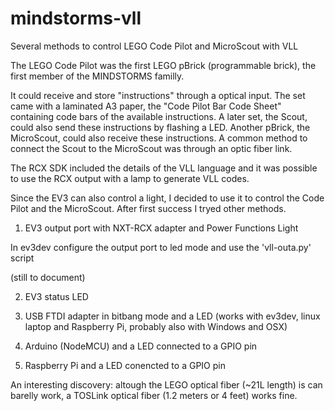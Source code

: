 # mindstorms-vll
Several methods to control LEGO Code Pilot and MicroScout with VLL


The LEGO Code Pilot was the first LEGO pBrick (programmable brick), the first member of the MINDSTORMS familly.

It could receive and store "instructions" through a optical input. The set came with a laminated A3 paper, the "Code Pilot Bar Code Sheet" containing code bars of the available instructions. A later set, the Scout, could also send these instructions by flashing a LED. Another pBrick, the MicroScout, could also receive these instructions. A common method to connect the Scout to the MicroScout was through an optic fiber link.

The RCX SDK included the details of the VLL language and it was possible to use the RCX output with a lamp to generate VLL codes.

Since the EV3 can also control a light, I decided to use it to control the Code Pilot and the MicroScout. After first success I tryed other methods.

1. EV3 output port with NXT-RCX adapter and Power Functions Light

In ev3dev configure the output port to led mode and use the 'vll-outa.py' script

(still to document)

2. EV3 status LED

3. USB FTDI adapter in bitbang mode and a LED (works with ev3dev, linux laptop and Raspberry Pi, probably also with Windows and OSX)

4. Arduino (NodeMCU) and a LED connected to a GPIO pin

5. Raspberry Pi and a LED conencted to a GPIO pin


An interesting discovery: altough the LEGO optical fiber (~21L length) is can barelly work, a TOSLink optical fiber (1.2 meters or 4 feet) works fine.
